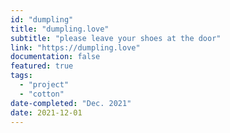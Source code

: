 ```yaml
---
id: "dumpling"
title: "dumpling.love"
subtitle: "please leave your shoes at the door"
link: "https://dumpling.love"
documentation: false
featured: true
tags: 
  - "project"
  - "cotton"
date-completed: "Dec. 2021"
date: 2021-12-01
---
```

